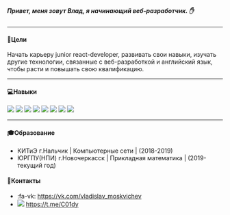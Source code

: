 ##### Привет, меня зовут Влад, я начинающий веб-разработчик. :raised_hand:
------------
#### :dart:Цели
Начать карьеру junior react-developer, развивать свои навыки, изучать
другие технологии, связанные с веб-разработкой и английский язык, чтобы расти и повышать свою квалификацию.

------------
#### :computer:Навыки 
![](https://camo.githubusercontent.com/b40dc78d689a8684236609c64727242364c2948e/68747470733a2f2f696d672e736869656c64732e696f2f62616467652f2d48544d4c2d3333333333333f7374796c653d666c6174266c6f676f3d48544d4c35) ![](https://camo.githubusercontent.com/5b37ae0034adc2cc7b0f11230b954231b24ca0a0/68747470733a2f2f696d672e736869656c64732e696f2f62616467652f2d4353532d3333333333333f7374796c653d666c6174266c6f676f3d43535333) ![](https://camo.githubusercontent.com/c750ce798fd2ab2fbcd9a9b8d6859bc7b2c30f39/68747470733a2f2f696d672e736869656c64732e696f2f62616467652f2d534153532d3333333333333f7374796c653d666c6174266c6f676f3d53415353) ![](https://camo.githubusercontent.com/f7df22af8cb0a6ee23d1dda82b5e5e5c30144ca2/68747470733a2f2f696d672e736869656c64732e696f2f62616467652f2d426f6f7473747261702d3333333333333f7374796c653d666c6174266c6f676f3d626f6f747374726170266c6f676f436f6c6f723d353633443743)
![](https://camo.githubusercontent.com/a38e584a11dc7e1ae640aba12ff39747df47aef3/68747470733a2f2f696d672e736869656c64732e696f2f62616467652f2d4a6176615363726970742d3333333333333f7374796c653d666c6174266c6f676f3d6a617661736372697074) ![](https://camo.githubusercontent.com/496162d50a3778689dafdac713b19cdf882676cc/68747470733a2f2f696d672e736869656c64732e696f2f62616467652f2d547970655363726970742d3333333333333f7374796c653d666c6174266c6f676f3d54797065536372697074266c6f676f436f6c6f723d303037414343) ![](https://camo.githubusercontent.com/9b2ca955bab51d626f579215ade7d4c8b420792d/68747470733a2f2f696d672e736869656c64732e696f2f62616467652f2d52656163742d3333333333333f7374796c653d666c6174266c6f676f3d7265616374) ![](https://camo.githubusercontent.com/8a752f290bfcdb3ae0b296fcea45b262d00913e7/68747470733a2f2f696d672e736869656c64732e696f2f62616467652f2d52656475782d3333333333333f7374796c653d666c6174266c6f676f3d7265647578)

------------
#### :mortar_board:Образование
* КИТиЭ г.Нальчик | Компьютерные сети | (2018-2019)
* ЮРГПУ(НПИ) г.Новочеркасск | Прикладная математика | (2019-текущий год)

#### :email:Контакты
* :fa-vk:  https://vk.com/vladislav_moskvichev
* ![](:fa-paper-plane:)  https://t.me/C01dy
	




